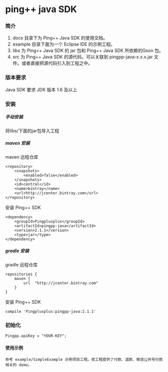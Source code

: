 ping++ java SDK
============

### 简介
 1. docs 目录下为 Ping++ Java SDK 的使用文档。
 2. example 目录下面为一个 Eclipse IDE 的示例工程。
 3. libs 为 Ping++ Java SDK 的 jar 包和 Ping++ Java SDK 所依赖的Gson 包。
 4. src 为 Ping++ Java SDK 的源代码，可以关联到 pingpp-java-x.x.x.jar 文件。或者直接把源代码引入到工程之中。


### 版本要求

Java SDK 要求 JDK 版本 1.6 及以上
  
### 安装

##### 手动安装
将libs/下面的jar包导入工程

##### maven 安装 

maven 远程仓库

    <repository>
        <snapshots>
            <enabled>false</enabled>
        </snapshots>
        <id>central</id>
        <name>bintray</name>
        <url>http://jcenter.bintray.com</url>
    </repository>

安装 Ping++ SDK

    <dependency>
        <groupId>Pingplusplus</groupId>
        <artifactId>pingpp-java</artifactId>
        <version>2.1.1</version>
        <type>jar</type>
    </dependency>

##### gradle 安装

gradle 远程仓库

    repositories {
        maven {
            url  "http://jcenter.bintray.com" 
        }
    }

安装 Ping++ SDK

    compile 'Pingplusplus:pingpp-java:2.1.1'

### 初始化

    Pingpp.apiKey = "YOUR-KEY"; 
    
#### 使用示例
    
    参考 example/SimpleExample 示例项目工程。改工程提供了付款、退款、微信公共号付款相关的 demo。
